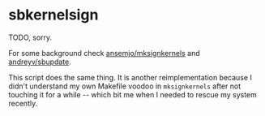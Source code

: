 # sbkernelsign

TODO, sorry.

For some background check [ansemjo/mksignkernels](https://github.com/ansemjo/mksignkernels)
and [andreyv/sbupdate](https://github.com/andreyv/sbupdate).

This script does the same thing. It is another reimplementation because I
didn't understand my own Makefile voodoo in `mksignkernels` after not touching
it for a while -- which bit me when I needed to rescue my system recently.
